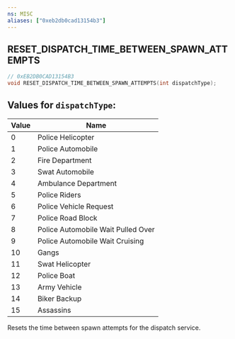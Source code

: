 ```yaml
---
ns: MISC
aliases: ["0xeb2db0cad13154b3"]
---
```

## RESET_DISPATCH_TIME_BETWEEN_SPAWN_ATTEMPTS

```c
// 0xEB2DB0CAD13154B3
void RESET_DISPATCH_TIME_BETWEEN_SPAWN_ATTEMPTS(int dispatchType);
```

## Values for `dispatchType`:
| Value | Name |
| --- | --- |
| 0 | Police Helicopter |
| 1 | Police Automobile |
| 2 | Fire Department |
| 3 | Swat Automobile |
| 4 | Ambulance Department |
| 5 | Police Riders |
| 6 | Police Vehicle Request |
| 7 | Police Road Block |
| 8 | Police Automobile Wait Pulled Over |
| 9 | Police Automobile Wait Cruising |
| 10 | Gangs |
| 11 | Swat Helicopter |
| 12 | Police Boat |
| 13 | Army Vehicle |
| 14 | Biker Backup |
| 15 | Assassins |


Resets the time between spawn attempts for the dispatch service.

